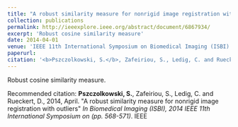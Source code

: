 ```yaml
---
title: "A robust similarity measure for nonrigid image registration with outliers"
collection: publications
permalink: http://ieeexplore.ieee.org/abstract/document/6867934/
excerpt: 'Robust cosine similarity measure'
date: 2014-04-01
venue: 'IEEE 11th International Symposium on Biomedical Imaging (ISBI)'
paperurl: 
citation: '<b>Pszczolkowski, S.</b>, Zafeiriou, S., Ledig, C. and Rueckert, D., 2014, April. &quot;A robust similarity measure for nonrigid image registration with outliers&quot; <i>In Biomedical Imaging (ISBI), 2014 IEEE 11th International Symposium on (pp. 568-571)</i>. IEEE'
---
```

Robust cosine similarity measure.

Recommended citation: <b>Pszczolkowski, S.</b>, Zafeiriou, S., Ledig, C. and Rueckert, D., 2014, April. "A robust similarity measure for nonrigid image registration with outliers" <i>In Biomedical Imaging (ISBI), 2014 IEEE 11th International Symposium on (pp. 568-571)</i>. IEEE